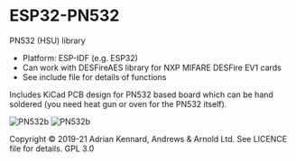 # ESP32-PN532

PN532 (HSU) library
- Platform: ESP-IDF (e.g. ESP32)
- Can work with DESFireAES library for NXP MIFARE DESFire EV1 cards
- See include file for details of functions

Includes KiCad PCB design for PN532 based board which can be hand soldered (you need heat gun or oven for the PN532 itself).

![PN532b](https://user-images.githubusercontent.com/996983/115587215-53049b80-a2c5-11eb-8812-aa5ddcf16be2.png)
![PN532b](https://user-images.githubusercontent.com/996983/115587221-54ce5f00-a2c5-11eb-8dad-b73155b0c007.png)

Copyright © 2019-21 Adrian Kennard, Andrews & Arnold Ltd. See LICENCE file for details. GPL 3.0
